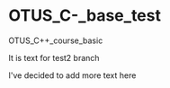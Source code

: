 # OTUS_C-_base_test
OTUS_C++_course_basic

It is text for test2 branch

I've decided to add more text here